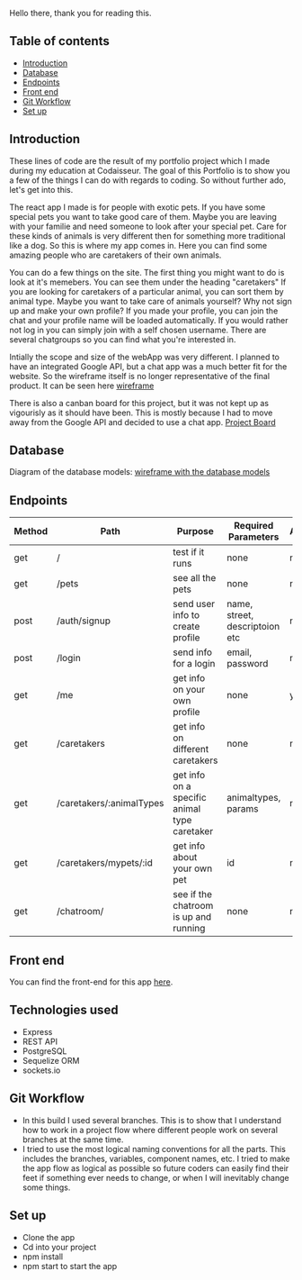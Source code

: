 Hello there, thank you for reading this.

## Table of contents

- [Introduction](#Introduction)
- [Database](#Database)
- [Endpoints](#Endpoints)
- [Front end](#Front-end)
- [Git Workflow](#Git-Workflow)
- [Set up](#Set-up)

## Introduction

These lines of code are the result of my portfolio project which I made during my education at Codaisseur. The goal of this Portfolio is to show you a few of the things I can do with regards to coding. So without further ado, let's get into this.

The react app I made is for people with exotic pets. If you have some special pets you want to take good care of them. Maybe you are leaving with your familie and need someone to look after your special pet. Care for these kinds of animals is very different then for something more traditional like a dog. So this is where my app comes in. Here you can find some amazing people who are caretakers of their own animals.

You can do a few things on the site.
The first thing you might want to do is look at it's memebers. You can see them under the heading "caretakers"
If you are looking for caretakers of a particular animal, you can sort them by animal type.
Maybe you want to take care of animals yourself? Why not sign up and make your own profile?
If you made your profile, you can join the chat and your profile name will be loaded automatically. If you would rather not log in you can simply join with a self chosen username. There are several chatgroups so you can find what you're interested in.

Intially the scope and size of the webApp was very different. I planned to have an integrated Google API, but a chat app was a much better fit for the website. So the wireframe itself is no longer representative of the final product. It can be seen here [wireframe](https://wireframe.cc/dvThS6)

There is also a canban board for this project, but it was not kept up as vigourisly as it should have been. This is mostly because I had to move away from the Google API and decided to use a chat app. [Project Board](https://github.com/users/Patrick-L-89/projects/1)

## Database

Diagram of the database models: [wireframe with the database models](https://wireframe.cc/dvThS6)

## Endpoints

| Method | Path                     | Purpose                                      | Required Parameters            | Auth |
| ------ | ------------------------ | -------------------------------------------- | ------------------------------ | ---- |
| get    | /                        | test if it runs                              | none                           | no   |
| get    | /pets                    | see all the pets                             | none                           | no   |
| post   | /auth/signup             | send user info to create profile             | name, street, descriptoion etc | no   |
| post   | /login                   | send info for a login                        | email, password                | no   |
| get    | /me                      | get info on your own profile                 | none                           | yes  |
| get    | /caretakers              | get info on different caretakers             | none                           | no   |
| get    | /caretakers/:animalTypes | get info on a specific animal type caretaker | animaltypes, params            | no   |
| get    | /caretakers/mypets/:id   | get info about your own pet                  | id                             | no   |
| get    | /chatroom/               | see if the chatroom is up and running        | none                           | no   |

## Front end

You can find the front-end for this app [here](https://github.com/Patrick-L-89/portfolio-care2pets).

## Technologies used

- Express
- REST API
- PostgreSQL
- Sequelize ORM
- sockets.io

## Git Workflow

- In this build I used several branches. This is to show that I understand how to work in a project flow where different people work on several branches at the same time.
- I tried to use the most logical naming conventions for all the parts. This includes the branches, variables, component names, etc. I tried to make the app flow as logical as possible so future coders can easily find their feet if something ever needs to change, or when I will inevitably change some things.

## Set up

- Clone the app
- Cd into your project
- npm install
- npm start to start the app
